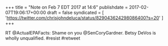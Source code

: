 +++
title = "Note on Feb 7 EDT 2017 at 14:6"
publishdate = 2017-02-07T19:06:17+00:00
draft = false
syndicated = [ 'https://twitter.com/chrisjohndeluca/status/829043624298086400?s=20' ]
+++

RT @ActualEPAFacts: Shame on you @SenCoryGardner. Betsy DeVos is wholly unqualified. #resist #retweet
